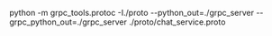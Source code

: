 python -m grpc_tools.protoc -I./proto --python_out=./grpc_server --grpc_python_out=./grpc_server ./proto/chat_service.proto
